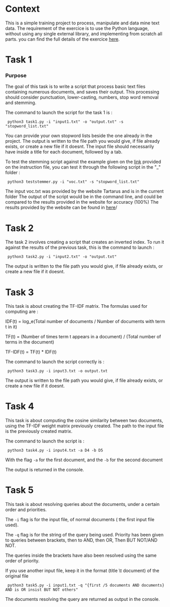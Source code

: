# Context
This is a simple training project to process, manipulate and data mine text data. The requirement of the exercice is to use the Python language, without using any single external library, and implementing from scratch all parts. you can find the full details of the exercice [here](https://github.com/IhabBendidi/file-handling/blob/master/_/IRWS2019.pdf).



# Task 1

### Purpose 
The goal of this task is to write a script that process basic text files containing numerous documents, and saves their output. This processing should consider punctuation, lower-casting, numbers, stop word removal and stemming.


The command to launch the script for the task 1 is  :

```  python3 task1.py -i "input1.txt" -o "output.txt" -s "stopword_list.txt"  ```

You can provide your own stopword lists beside the one already in the project.
The output is written to the file path you would give, if file already exists, or create a new file if it doesnt.
The input file should necessarily have inside a title for each document, followed by a tab.

To test the stemming script against the example given on the [link](https://tartarus.org/martin/PorterStemmer/index.html) provided on the instruction file, you can test it through the following script in the "_" folder :

```  python3 teststemmer.py -i "voc.txt" -s "stopword_list.txt"  ```

The input voc.txt was provided by the website Tartarus and is in the current folder
The output of the script would be in the command line, and could be compared to the results provided in the website for accuracy (100%)
The results provided by the website can be found in [here](https://tartarus.org/martin/PorterStemmer/output.txt)/



# Task 2
 The task 2 involves creating a script that creates an inverted index. To run it against the results of the previous task, this is the command to launch :


```  python3 task2.py -i "input2.txt" -o "output.txt"  ```

The output is written to the file path you would give, if file already exists, or create a new file if it doesnt.


# Task 3

This task is about creating the TF-IDF matrix. The formulas used for computing are :

IDF(t) = log_e(Total number of documents / Number of documents with term t in it)

TF(t) = (Number of times term t appears in a document) / (Total number of terms in the document)

TF-IDF(t) = TF(t) * IDF(t)

The command to launch the script correctly is :

```  python3 task3.py -i input3.txt -o output.txt  ```

The output is written to the file path you would give, if file already exists, or create a new file if it doesnt.

# Task 4

This task is about computing the cosine similarity between two documents, using the TF-IDF weight matrix previously created. The path to the input file is the previously created matrix.

The command to launch the script is :

```  python3 task4.py -i input4.txt -a D4 -b D5  ```

With the flag ``-a`` for the first document, and the ``-b`` for the second document

The output is returned in the console.

# Task 5

This task is about resolving queries about the documents, under a certain order and priorities.

The ``-i`` flag is for the input file, of normal documents ( the first input file used).

The ``-q`` flag is for the string of the query being used. Priority has been given to queries between brackets, then to AND, then OR, Then BUT NOT/AND NOT.

The queries inside the brackets have also been resolved using the same order of priority.

If you use another input file, keep it in the format (title \t document) of the original file

```  python3 task5.py -i input1.txt -q "{first /5 documents AND documents} AND is OR insist BUT NOT others"  ```

The documents resolving the query are returned as output in the console.
